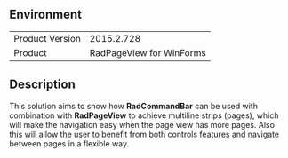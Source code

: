 ## Environment
<table>
	<tr>
		<td>Product Version</td>
		<td>2015.2.728</td>
	</tr>
	<tr>
		<td>Product</td>
		<td>RadPageView for WinForms</td>
	</tr>
</table>


## Description 

This solution aims to show how **RadCommandBar** can be used with combination with **RadPageView** to achieve multiline strips (pages), which will make the navigation easy when the page view has more pages. Also this will allow the user to benefit from both controls features and navigate between pages in a flexible way.
